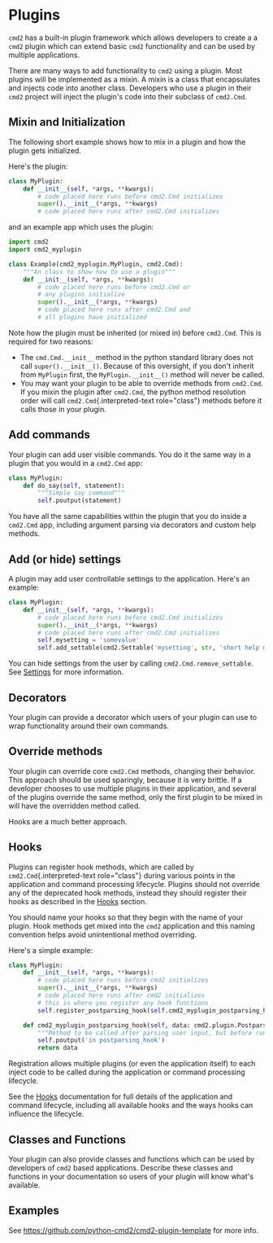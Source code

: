 # Plugins

`cmd2` has a built-in plugin framework which allows developers to create a a `cmd2` plugin which can extend basic `cmd2` functionality and can be used by multiple applications.

There are many ways to add functionality to `cmd2` using a plugin. Most plugins will be implemented as a mixin. A mixin is a class that encapsulates and injects code into another class. Developers who use a plugin in their `cmd2` project will inject the plugin's code into their subclass of `cmd2.Cmd`.

## Mixin and Initialization

The following short example shows how to mix in a plugin and how the plugin gets initialized.

Here's the plugin:

```py
class MyPlugin:
    def __init__(self, *args, **kwargs):
        # code placed here runs before cmd2.Cmd initializes
        super().__init__(*args, **kwargs)
        # code placed here runs after cmd2.Cmd initializes
```

and an example app which uses the plugin:

```py
import cmd2
import cmd2_myplugin

class Example(cmd2_myplugin.MyPlugin, cmd2.Cmd):
    """An class to show how to use a plugin"""
    def __init__(self, *args, **kwargs):
        # code placed here runs before cmd2.Cmd or
        # any plugins initialize
        super().__init__(*args, **kwargs)
        # code placed here runs after cmd2.Cmd and
        # all plugins have initialized
```

Note how the plugin must be inherited (or mixed in) before `cmd2.Cmd`. This is required for two reasons:

-   The `cmd.Cmd.__init__` method in the python standard library does not call `super().__init__()`. Because of this oversight, if you don't inherit from `MyPlugin` first, the `MyPlugin.__init__()` method will never be called.
-   You may want your plugin to be able to override methods from `cmd2.Cmd`. If you mixin the plugin after `cmd2.Cmd`, the python method resolution order will call `cmd2.Cmd`{.interpreted-text role="class"} methods before it calls those in your plugin.

## Add commands

Your plugin can add user visible commands. You do it the same way in a plugin that you would in a `cmd2.Cmd` app:

```py
class MyPlugin:
    def do_say(self, statement):
        """Simple say command"""
        self.poutput(statement)
```

You have all the same capabilities within the plugin that you do inside a `cmd2.Cmd` app, including argument parsing via decorators and custom help methods.

## Add (or hide) settings

A plugin may add user controllable settings to the application. Here's an example:

```py
class MyPlugin:
    def __init__(self, *args, **kwargs):
        # code placed here runs before cmd2.Cmd initializes
        super().__init__(*args, **kwargs)
        # code placed here runs after cmd2.Cmd initializes
        self.mysetting = 'somevalue'
        self.add_settable(cmd2.Settable('mysetting', str, 'short help message for mysetting', self))
```

You can hide settings from the user by calling `cmd2.Cmd.remove_settable`. See [Settings](./settings.md) for more information.

## Decorators

Your plugin can provide a decorator which users of your plugin can use to wrap functionality around their own commands.

## Override methods

Your plugin can override core `cmd2.Cmd` methods, changing their behavior. This approach should be used sparingly, because it is very brittle. If a developer chooses to use multiple plugins in their application, and several of the plugins override the same method, only the first plugin to be mixed in will have the overridden method called.

Hooks are a much better approach.

## Hooks

Plugins can register hook methods, which are called by `cmd2.Cmd`{.interpreted-text role="class"} during various points in the application and command processing lifecycle. Plugins should not override any of the deprecated hook methods, instead they should register their hooks as described in the [Hooks](./hooks.md) section.

You should name your hooks so that they begin with the name of your plugin. Hook methods get mixed into the `cmd2` application and this naming convention helps avoid unintentional method overriding.

Here's a simple example:

```py
class MyPlugin:
    def __init__(self, *args, **kwargs):
        # code placed here runs before cmd2 initializes
        super().__init__(*args, **kwargs)
        # code placed here runs after cmd2 initializes
        # this is where you register any hook functions
        self.register_postparsing_hook(self.cmd2_myplugin_postparsing_hook)

    def cmd2_myplugin_postparsing_hook(self, data: cmd2.plugin.PostparsingData) -> cmd2.plugin.PostparsingData:
        """Method to be called after parsing user input, but before running the command"""
        self.poutput('in postparsing_hook')
        return data
```

Registration allows multiple plugins (or even the application itself) to each inject code to be called during the application or command processing lifecycle.

See the [Hooks](./hooks.md) documentation for full details of the application and command lifecycle, including all available hooks and the ways hooks can influence the lifecycle.

## Classes and Functions

Your plugin can also provide classes and functions which can be used by developers of `cmd2` based applications. Describe these classes and functions in your documentation so users of your plugin will know what's available.

## Examples

See <https://github.com/python-cmd2/cmd2-plugin-template> for more info.
